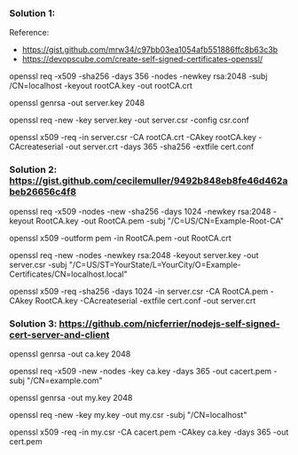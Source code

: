 
### Solution 1: 
Reference:
- https://gist.github.com/mrw34/c97bb03ea1054afb551886ffc8b63c3b
- https://devopscube.com/create-self-signed-certificates-openssl/

openssl req -x509 -sha256 -days 356 -nodes -newkey rsa:2048 -subj /CN=localhost -keyout rootCA.key -out rootCA.crt

openssl genrsa -out server.key 2048

openssl req -new -key server.key -out server.csr -config csr.conf

openssl x509 -req -in server.csr -CA rootCA.crt -CAkey rootCA.key -CAcreateserial -out server.crt -days 365 -sha256 -extfile cert.conf



### Solution 2: https://gist.github.com/cecilemuller/9492b848eb8fe46d462abeb26656c4f8
openssl req -x509 -nodes -new -sha256 -days 1024 -newkey rsa:2048 -keyout RootCA.key -out RootCA.pem -subj "/C=US/CN=Example-Root-CA"

openssl x509 -outform pem -in RootCA.pem -out RootCA.crt

openssl req -new -nodes -newkey rsa:2048 -keyout server.key -out server.csr -subj "/C=US/ST=YourState/L=YourCity/O=Example-Certificates/CN=localhost.local"

openssl x509 -req -sha256 -days 1024 -in server.csr -CA RootCA.pem -CAkey RootCA.key -CAcreateserial -extfile cert.conf -out server.crt



### Solution 3: https://github.com/nicferrier/nodejs-self-signed-cert-server-and-client
openssl genrsa -out ca.key 2048

openssl req -x509 -new -nodes -key ca.key -days 365 -out cacert.pem -subj "/CN=example.com"

openssl genrsa -out my.key 2048

openssl req -new -key my.key -out my.csr -subj "/CN=localhost"

openssl x509 -req -in my.csr -CA cacert.pem -CAkey ca.key -days 365 -out cert.pem
